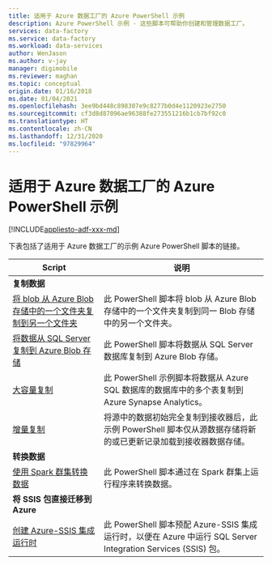 ```yaml
---
title: 适用于 Azure 数据工厂的 Azure PowerShell 示例
description: Azure PowerShell 示例 - 这些脚本可帮助你创建和管理数据工厂。
services: data-factory
ms.service: data-factory
ms.workload: data-services
author: WenJason
ms.author: v-jay
manager: digimobile
ms.reviewer: maghan
ms.topic: conceptual
origin.date: 01/16/2018
ms.date: 01/04/2021
ms.openlocfilehash: 3ee9bd448c898307e9c8277b0d4e1120923e2750
ms.sourcegitcommit: cf3d8d87096ae96388fe273551216b1cb7bf92c0
ms.translationtype: HT
ms.contentlocale: zh-CN
ms.lasthandoff: 12/31/2020
ms.locfileid: "97829964"
---
```

# <a name="azure-powershell-samples-for-azure-data-factory"></a>适用于 Azure 数据工厂的 Azure PowerShell 示例

[!INCLUDE[appliesto-adf-xxx-md](includes/appliesto-adf-xxx-md.md)]

下表包括了适用于 Azure 数据工厂的示例 Azure PowerShell 脚本的链接。

| Script | 说明  |
|---|---|
|**复制数据**||
|[将 blob 从 Azure Blob 存储中的一个文件夹复制到另一个文件夹](scripts/copy-azure-blob-powershell.md?toc=%2fpowershell%2fmodule%2ftoc.json)| 此 PowerShell 脚本将 blob 从 Azure Blob 存储中的一个文件夹复制到同一 Blob 存储中的另一个文件夹。 |
|[将数据从 SQL Server 复制到 Azure Blob 存储](scripts/hybrid-copy-powershell.md?toc=%2fpowershell%2fmodule%2ftoc.json)| 此 PowerShell 脚本将数据从 SQL Server 数据库复制到 Azure Blob 存储。 |
|[大容量复制](scripts/bulk-copy-powershell.md?toc=%2fpowershell%2fmodule%2ftoc.json)| 此 PowerShell 示例脚本将数据从 Azure SQL 数据库的数据库中的多个表复制到 Azure Synapse Analytics。 |
|[增量复制](scripts/incremental-copy-powershell.md?toc=%2fpowershell%2fmodule%2ftoc.json)| 将源中的数据初始完全复制到接收器后，此示例 PowerShell 脚本仅从源数据存储将新的或已更新记录加载到接收器数据存储。 |
|**转换数据**||
|[使用 Spark 群集转换数据](scripts/transform-data-spark-powershell.md?toc=%2fpowershell%2fmodule%2ftoc.json)| 此 PowerShell 脚本通过在 Spark 群集上运行程序来转换数据。 |
|**将 SSIS 包直接迁移到 Azure**||
|[创建 Azure-SSIS 集成运行时](scripts/deploy-azure-ssis-integration-runtime-powershell.md?toc=%2fpowershell%2fmodule%2ftoc.json)| 此 PowerShell 脚本预配 Azure-SSIS 集成运行时，以便在 Azure 中运行 SQL Server Integration Services (SSIS) 包。 |




